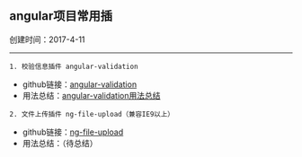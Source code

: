 angular项目常用插
----
创建时间：2017-4-11
***
```
1. 校验信息插件 angular-validation
```
+ github链接：[angular-validation](https://github.com/hueitan/angular-validation)
+ 用法总结：[angular-validation用法总结](../../插件用法总结/angular插件/angular-validation总结.md)
```
2. 文件上传插件 ng-file-upload（兼容IE9以上）
```
+ github链接：[ng-file-upload](https://github.com/danialfarid/ng-file-upload)
+ 用法总结：（待总结）